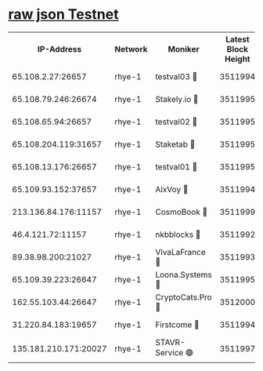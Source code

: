 
[raw json Testnet](https://rpc-check.quickt.stavr.tech/quickt/rpc-quickt-result.json)
=


<table><tr><th>IP-Address</th><th>Network</th><th>Moniker</th><th>Latest Block Height</th><th>Earliest Block Height</th><th>Catching Up</th><th>Tx Index</th><th>Voting Power</th><th>Scan Time</th></tr><tr><td>65.108.2.27:26657</td><td>rhye-1</td><td>testval03 🔴</td><td>3511994</td><td>1</td><td>False</td><td>on</td><td>5002050</td><td>2023-12-08T08:15:19.352133380UTC</td></tr><tr><td>65.108.79.246:26674</td><td>rhye-1</td><td>Stakely.io 🔴</td><td>3511995</td><td>1</td><td>False</td><td>on</td><td>10</td><td>2023-12-08T08:15:21.749882509UTC</td></tr><tr><td>65.108.65.94:26657</td><td>rhye-1</td><td>testval02 🔴</td><td>3511995</td><td>1</td><td>False</td><td>on</td><td>5002050</td><td>2023-12-08T08:15:22.098005717UTC</td></tr><tr><td>65.108.204.119:31657</td><td>rhye-1</td><td>Staketab 🔴</td><td>3511995</td><td>1</td><td>False</td><td>on</td><td>9900</td><td>2023-12-08T08:15:24.983298566UTC</td></tr><tr><td>65.108.13.176:26657</td><td>rhye-1</td><td>testval01 🔴</td><td>3511995</td><td>1</td><td>False</td><td>on</td><td>9582010</td><td>2023-12-08T08:15:25.406965981UTC</td></tr><tr><td>65.109.93.152:37657</td><td>rhye-1</td><td>AlxVoy 🔴</td><td>3511994</td><td>433101</td><td>False</td><td>on</td><td>92921</td><td>2023-12-08T08:15:16.552873280UTC</td></tr><tr><td>213.136.84.176:11157</td><td>rhye-1</td><td>CosmoBook 🔴</td><td>3511999</td><td>1674001</td><td>False</td><td>off</td><td>1528057</td><td>2023-12-08T08:15:50.682974968UTC</td></tr><tr><td>46.4.121.72:11157</td><td>rhye-1</td><td>nkbblocks 🔴</td><td>3511992</td><td>1781001</td><td>False</td><td>on</td><td>81901</td><td>2023-12-08T08:15:07.580593797UTC</td></tr><tr><td>89.38.98.200:21027</td><td>rhye-1</td><td>VivaLaFrance 🔴</td><td>3511993</td><td>2863001</td><td>False</td><td>off</td><td>10000</td><td>2023-12-08T08:15:14.127980640UTC</td></tr><tr><td>65.109.39.223:26647</td><td>rhye-1</td><td>Loona.Systems 🔴</td><td>3511995</td><td>3287001</td><td>False</td><td>off</td><td>9949</td><td>2023-12-08T08:15:24.557869534UTC</td></tr><tr><td>162.55.103.44:26647</td><td>rhye-1</td><td>CryptoCats.Pro 🔴</td><td>3512000</td><td>3287001</td><td>False</td><td>off</td><td>9999</td><td>2023-12-08T08:15:55.005022729UTC</td></tr><tr><td>31.220.84.183:19657</td><td>rhye-1</td><td>Firstcome 🔴</td><td>3511994</td><td>3395933</td><td>False</td><td>off</td><td>732206</td><td>2023-12-08T08:15:18.954588700UTC</td></tr><tr><td>135.181.210.171:20027</td><td>rhye-1</td><td>STAVR-Service 🟢</td><td>3511997</td><td>3510001</td><td>False</td><td>on</td><td>0</td><td>2023-12-08T08:15:33.954487746UTC</td></tr></table>